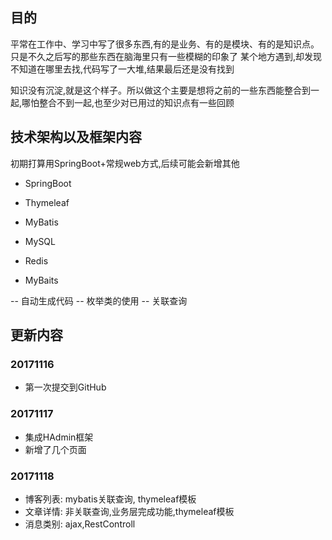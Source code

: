 ## 目的

平常在工作中、学习中写了很多东西,有的是业务、有的是模块、有的是知识点。只是不久之后写的那些东西在脑海里只有一些模糊的印象了
某个地方遇到,却发现不知道在哪里去找,代码写了一大堆,结果最后还是没有找到

知识没有沉淀,就是这个样子。所以做这个主要是想将之前的一些东西能整合到一起,哪怕整合不到一起,也至少对已用过的知识点有一些回顾


## 技术架构以及框架内容

初期打算用SpringBoot+常规web方式,后续可能会新增其他

- SpringBoot
- Thymeleaf
- MyBatis
- MySQL
- Redis


- MyBaits

-- 自动生成代码
-- 枚举类的使用
-- 关联查询



## 更新内容

### 20171116
- 第一次提交到GitHub

### 20171117
- 集成HAdmin框架
- 新增了几个页面

### 20171118
- 博客列表:  mybatis关联查询, thymeleaf模板
- 文章详情:  非关联查询,业务层完成功能,thymeleaf模板
- 消息类别:  ajax,RestControll


